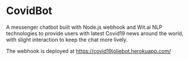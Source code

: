 # CovidBot

A messenger chatbot built with Node.js webhook and Wit.ai NLP technologies to provide users with latest Covid19 news around the world, with slight interaction to keep the chat more lively.
<The app is currently being reviewed by Facebook team>

The webhook is deployed at https://covid19joliebot.herokuapp.com/
